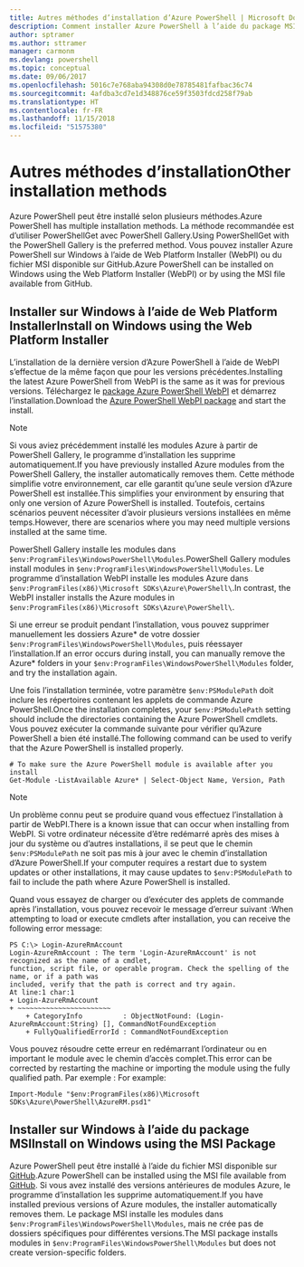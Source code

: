 ```yaml
---
title: Autres méthodes d’installation d’Azure PowerShell | Microsoft Docs
description: Comment installer Azure PowerShell à l’aide du package MSI ou de Web Platform Installer.
author: sptramer
ms.author: sttramer
manager: carmonm
ms.devlang: powershell
ms.topic: conceptual
ms.date: 09/06/2017
ms.openlocfilehash: 5016c7e768aba94308d0e78785481fafbac36c74
ms.sourcegitcommit: 4afdba3cd7e1d348876ce59f3503fdcd258f79ab
ms.translationtype: HT
ms.contentlocale: fr-FR
ms.lasthandoff: 11/15/2018
ms.locfileid: "51575380"
---
```

# <a name="other-installation-methods"></a><span data-ttu-id="97409-103">Autres méthodes d’installation</span><span class="sxs-lookup"><span data-stu-id="97409-103">Other installation methods</span></span>

<span data-ttu-id="97409-104">Azure PowerShell peut être installé selon plusieurs méthodes.</span><span class="sxs-lookup"><span data-stu-id="97409-104">Azure PowerShell has multiple installation methods.</span></span> <span data-ttu-id="97409-105">La méthode recommandée est d’utiliser PowerShellGet avec PowerShell Gallery.</span><span class="sxs-lookup"><span data-stu-id="97409-105">Using PowerShellGet with the PowerShell Gallery is the preferred method.</span></span> <span data-ttu-id="97409-106">Vous pouvez installer Azure PowerShell sur Windows à l’aide de Web Platform Installer (WebPI) ou du fichier MSI disponible sur GitHub.</span><span class="sxs-lookup"><span data-stu-id="97409-106">Azure PowerShell can be installed on Windows using the Web Platform Installer (WebPI) or by using the MSI file available from GitHub.</span></span>

## <a name="install-on-windows-using-the-web-platform-installer"></a><span data-ttu-id="97409-107">Installer sur Windows à l’aide de Web Platform Installer</span><span class="sxs-lookup"><span data-stu-id="97409-107">Install on Windows using the Web Platform Installer</span></span>

<span data-ttu-id="97409-108">L’installation de la dernière version d’Azure PowerShell à l’aide de WebPI s’effectue de la même façon que pour les versions précédentes.</span><span class="sxs-lookup"><span data-stu-id="97409-108">Installing the latest Azure PowerShell from WebPI is the same as it was for previous versions.</span></span>
<span data-ttu-id="97409-109">Téléchargez le [package Azure PowerShell WebPI](http://aka.ms/webpi-azps) et démarrez l’installation.</span><span class="sxs-lookup"><span data-stu-id="97409-109">Download the [Azure PowerShell WebPI package](http://aka.ms/webpi-azps) and start the install.</span></span>

> [!NOTE]
> <span data-ttu-id="97409-110">Si vous aviez précédemment installé les modules Azure à partir de PowerShell Gallery, le programme d’installation les supprime automatiquement.</span><span class="sxs-lookup"><span data-stu-id="97409-110">If you have previously installed Azure modules from the PowerShell Gallery, the installer automatically removes them.</span></span> <span data-ttu-id="97409-111">Cette méthode simplifie votre environnement, car elle garantit qu’une seule version d’Azure PowerShell est installée.</span><span class="sxs-lookup"><span data-stu-id="97409-111">This simplifies your environment by ensuring that only one version of Azure PowerShell is installed.</span></span> <span data-ttu-id="97409-112">Toutefois, certains scénarios peuvent nécessiter d’avoir plusieurs versions installées en même temps.</span><span class="sxs-lookup"><span data-stu-id="97409-112">However, there are scenarios where you may need multiple versions installed at the same time.</span></span>
>
> <span data-ttu-id="97409-113">PowerShell Gallery installe les modules dans `$env:ProgramFiles\WindowsPowerShell\Modules`.</span><span class="sxs-lookup"><span data-stu-id="97409-113">PowerShell Gallery modules install modules in `$env:ProgramFiles\WindowsPowerShell\Modules`.</span></span> <span data-ttu-id="97409-114">Le programme d’installation WebPI installe les modules Azure dans `$env:ProgramFiles(x86)\Microsoft SDKs\Azure\PowerShell\`.</span><span class="sxs-lookup"><span data-stu-id="97409-114">In contrast, the WebPI installer installs the Azure modules in `$env:ProgramFiles(x86)\Microsoft SDKs\Azure\PowerShell\`.</span></span>
>
> <span data-ttu-id="97409-115">Si une erreur se produit pendant l’installation, vous pouvez supprimer manuellement les dossiers Azure\* de votre dossier `$env:ProgramFiles\WindowsPowerShell\Modules`, puis réessayer l’installation.</span><span class="sxs-lookup"><span data-stu-id="97409-115">If an error occurs during install, you can manually remove the Azure\* folders in your `$env:ProgramFiles\WindowsPowerShell\Modules` folder, and try the installation again.</span></span>

<span data-ttu-id="97409-116">Une fois l’installation terminée, votre paramètre `$env:PSModulePath` doit inclure les répertoires contenant les applets de commande Azure PowerShell.</span><span class="sxs-lookup"><span data-stu-id="97409-116">Once the installation completes, your `$env:PSModulePath` setting should include the directories containing the Azure PowerShell cmdlets.</span></span> <span data-ttu-id="97409-117">Vous pouvez exécuter la commande suivante pour vérifier qu’Azure PowerShell a bien été installé.</span><span class="sxs-lookup"><span data-stu-id="97409-117">The following command can be used to verify that the Azure PowerShell is installed properly.</span></span>

```powershell-interactive
# To make sure the Azure PowerShell module is available after you install
Get-Module -ListAvailable Azure* | Select-Object Name, Version, Path
```

> [!NOTE]
> <span data-ttu-id="97409-118">Un problème connu peut se produire quand vous effectuez l’installation à partir de WebPI.</span><span class="sxs-lookup"><span data-stu-id="97409-118">There is a known issue that can occur when installing from WebPI.</span></span> <span data-ttu-id="97409-119">Si votre ordinateur nécessite d’être redémarré après des mises à jour du système ou d’autres installations, il se peut que le chemin `$env:PSModulePath` ne soit pas mis à jour avec le chemin d’installation d’Azure PowerShell.</span><span class="sxs-lookup"><span data-stu-id="97409-119">If your computer requires a restart due to system updates or other installations, it may cause updates to `$env:PSModulePath` to fail to include the path where Azure PowerShell is installed.</span></span>

<span data-ttu-id="97409-120">Quand vous essayez de charger ou d’exécuter des applets de commande après l’installation, vous pouvez recevoir le message d’erreur suivant :</span><span class="sxs-lookup"><span data-stu-id="97409-120">When attempting to load or execute cmdlets after installation, you can receive the following error message:</span></span>

```output
PS C:\> Login-AzureRmAccount
Login-AzureRmAccount : The term 'Login-AzureRmAccount' is not recognized as the name of a cmdlet,
function, script file, or operable program. Check the spelling of the name, or if a path was
included, verify that the path is correct and try again.
At line:1 char:1
+ Login-AzureRmAccount
+ ~~~~~~~~~~~~~~~~~~~~~~~
    + CategoryInfo          : ObjectNotFound: (Login-AzureRmAccount:String) [], CommandNotFoundException
    + FullyQualifiedErrorId : CommandNotFoundException
```

<span data-ttu-id="97409-121">Vous pouvez résoudre cette erreur en redémarrant l’ordinateur ou en important le module avec le chemin d’accès complet.</span><span class="sxs-lookup"><span data-stu-id="97409-121">This error can be corrected by restarting the machine or importing the module using the fully qualified path.</span></span> <span data-ttu-id="97409-122">Par exemple : </span><span class="sxs-lookup"><span data-stu-id="97409-122">For example:</span></span>

```powershell-interactive
Import-Module "$env:ProgramFiles(x86)\Microsoft SDKs\Azure\PowerShell\AzureRM.psd1"
```

## <a name="install-on-windows-using-the-msi-package"></a><span data-ttu-id="97409-123">Installer sur Windows à l’aide du package MSI</span><span class="sxs-lookup"><span data-stu-id="97409-123">Install on Windows using the MSI Package</span></span>

<span data-ttu-id="97409-124">Azure PowerShell peut être installé à l’aide du fichier MSI disponible sur [GitHub](https://github.com/Azure/azure-powershell/releases/latest).</span><span class="sxs-lookup"><span data-stu-id="97409-124">Azure PowerShell can be installed using the MSI file available from [GitHub](https://github.com/Azure/azure-powershell/releases/latest).</span></span> <span data-ttu-id="97409-125">Si vous avez installé des versions antérieures de modules Azure, le programme d’installation les supprime automatiquement.</span><span class="sxs-lookup"><span data-stu-id="97409-125">If you have installed previous versions of Azure modules, the installer automatically removes them.</span></span> <span data-ttu-id="97409-126">Le package MSI installe les modules dans `$env:ProgramFiles\WindowsPowerShell\Modules`, mais ne crée pas de dossiers spécifiques pour différentes versions.</span><span class="sxs-lookup"><span data-stu-id="97409-126">The MSI package installs modules in `$env:ProgramFiles\WindowsPowerShell\Modules` but does not create version-specific folders.</span></span>

